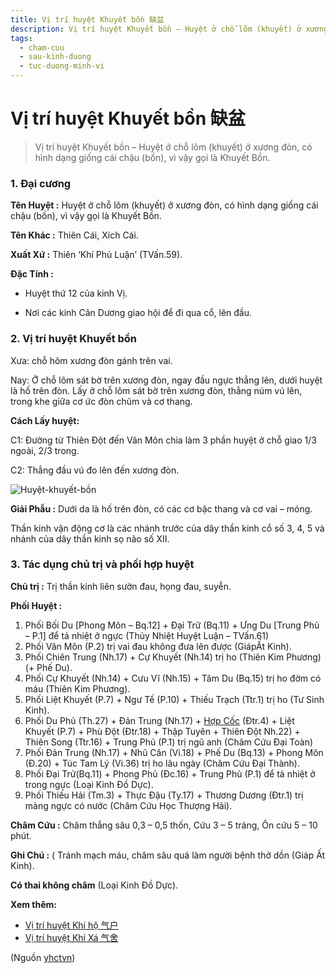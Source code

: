 ```yaml
---
title: Vị trí huyệt Khuyết bồn 缺盆
description: Vị trí huyệt Khuyết bồn – Huyệt ở chỗ lõm (khuyết) ở xương đòn, có hình dạng giống cái chậu (bồn), vì vậy gọi là Khuyết Bồn.
tags:
  - cham-cuu
  - sau-kinh-duong
  - tuc-duong-minh-vi
---
```


# Vị trí huyệt Khuyết bồn 缺盆 

> Vị trí huyệt Khuyết bồn – Huyệt ở chỗ lõm (khuyết) ở xương đòn, có hình dạng giống cái chậu (bồn), vì vậy gọi là Khuyết Bồn.

### 1. Đại cương

**Tên Huyệt :** Huyệt ở chỗ lõm (khuyết) ở xương đòn, có hình dạng giống cái chậu (bồn), vì vậy gọi là Khuyết Bồn.

**Tên Khác :** Thiên Cái, Xích Cái.

**Xuất Xứ :** Thiên ‘Khí Phủ Luận’ (TVấn.59).

**Đặc Tính :**

+ Huyệt thứ 12 của kinh Vị.

+ Nơi các kinh Cân Dương giao hội để đi qua cổ, lên đầu.

### 2. Vị trí huyệt Khuyết bồn

Xưa: chỗ hõm xương đòn gánh trên vai.

Nay: Ở chỗ lõm sát bờ trên xương đòn, ngay đầu ngực thẳng lên, dưới huyệt là hố trên đòn. Lấy ở chỗ lõm sát bờ trên xương đòn, thẳng núm vú lên, trong khe giữa cơ ức đòn chũm và cơ thang.

**Cách Lấy huyệt:**

C1: Đường từ Thiên Đột đến Vân Môn chia làm 3 phần huyệt ở chỗ giao 1/3 ngoài, 2/3 trong.

C2: Thẳng đầu vú đo lên đến xương đòn.

![Huyệt-khuyết-bồn](/imgs/yhctvn/Huye%CC%A3%CC%82t-khuye%CC%82%CC%81t-bo%CC%82%CC%80n-300x169.png)

**Giải Phẫu :** Dưới da là hố trên đòn, có các cơ bậc thang và cơ vai – móng.

Thần kinh vận động cơ là các nhánh trước của dây thần kinh cổ số 3, 4, 5 và nhánh của dây thần kinh sọ não số XII.

### 3. Tác dụng chủ trị và phối hợp huyệt

**Chủ trị :** Trị thần kinh liên sườn đau, họng đau, suyễn.

**Phối Huyệt :**

1. Phối Bối Du [Phong Môn – Bq.12] + Đại Trữ (Bq.11) + Ưng Du [Trung Phủ – P.1] để tả nhiệt ở ngực (Thủy Nhiệt Huyệt Luận – TVấn.61)
2. Phối Vân Môn (P.2) trị vai đau không đưa lên được (GiápẤt Kinh).
3. Phối Chiên Trung (Nh.17) + Cự Khuyết (Nh.14) trị ho (Thiên Kim Phương)(+ Phế Du).
4. Phối Cự Khuyết (Nh.14) + Cưu Vĩ (Nh.15) + Tâm Du (Bq.15) trị ho đờm có máu (Thiên Kim Phương).
5. Phối Liệt Khuyết (P.7) + Ngư Tế (P.10) + Thiếu Trạch (Ttr.1) trị ho (Tư Sinh Kinh).
6. Phối Du Phủ (Th.27) + Đản Trung (Nh.17) + [Hợp Cốc](/yhctvn/huyet-hop-coc-%e5%90%88-%e8%b0%b7/) (Đtr.4) + Liệt Khuyết (P.7) + Phù Đột (Đtr.18) + Thập Tuyên + Thiên Đột Nh.22) + Thiên Song (Ttr.16) + Trung Phủ (P.1) trị ngũ anh (Châm Cứu Đại Toàn)
7. Phối Đản Trung (Nh.17) + Nhũ Căn (Vi.18) + Phế Du (Bq.13) + Phong Môn (Đ.20) + Túc Tam Lý (Vi.36) trị ho lâu ngày (Châm Cứu Đại Thành).
8. Phối Đại Trử(Bq.11) + Phong Phủ (Đc.16) + Trung Phủ (P.1) để tả nhiệt ở trong ngực (Loại Kinh Đồ Dực).
9. Phối Thiếu Hải (Tm.3) + Thực Đậu (Ty.17) + Thương Dương (Đtr.1) trị màng ngực có nước (Châm Cứu Học Thượng Hải).

**Châm Cứu :** Châm thẳng sâu 0,3 – 0,5 thốn, Cứu 3 – 5 tráng, Ôn cứu 5 – 10 phút.

**Ghi Chú :** ( Tránh mạch máu, châm sâu quá làm người bệnh thở dồn (Giáp Ất Kinh).

**Có thai không châm** (Loại Kinh Đồ Dực).

**Xem thêm:**

* [Vị trí huyệt Khí hộ 气户](/yhctvn/vi-tri-huyet-khi-ho/)
* [Vị trí huyệt Khí Xá 气舍](/yhctvn/vi-tri-huyet-khi-xa/)

(Nguồn <a href="https://yhctvn.com/vi-tri-huyet-khuyet-bon-缺盆/" target="_blank">yhctvn</a>)
